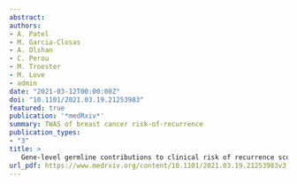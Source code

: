 ```yaml
---
abstract:
authors:
- A. Patel
- M. Garcia-Closas
- A. Olshan
- C. Perou
- M. Troester
- M. Love
- admin
date: "2021-03-12T00:00:00Z"
doi: "10.1101/2021.03.19.21253983"
featured: true
publication: '*medRxiv*'
summary: TWAS of breast cancer risk-of-recurrence
publication_types:
- "3"
title: >
   Gene-level germline contributions to clinical risk of recurrence scores in Black and White breast cancer patients
url_pdf: https://www.medrxiv.org/content/10.1101/2021.03.19.21253983v3.full.pdf
---
```

